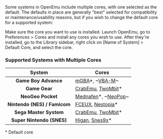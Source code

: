 Some systems in OpenEmu include multiple cores, with one selected as the default. The defaults in place are generally "best" selected for compatibility or maintenance/usability reasons, but if you wish to change the default core for a supported system:

Make sure the core you want to use is installed. Launch OpenEmu, go to Preferences > Cores and install any cores you wish to use. After they're installed, go to the Library sidebar, right click on [Name of System] > Default Core, and select the core.

### Supported Systems with Multiple Cores
System | Cores
:---: | ---
**Game Boy Advance** | [mGBA](https://mgba.io/)*, ~[VBA-M](http://sourceforge.net/projects/vbam/)~
**Game Gear** | [CrabEmu](http://crabemu.sourceforge.net/), [TwoMbit](http://sourceforge.net/projects/twombit/)*
**NeoGeo Pocket** | [Mednafen](http://mednafen.sourceforge.net/)*, ~[NeoPop](http://neopop.emuxhaven.net/)~
**Nintendo (NES) / Famicom** | [FCEUX](http://sourceforge.net/projects/fceultra/), [Nestopia](http://nestopia.sourceforge.net/)*
**Sega Master System** | [CrabEmu](http://crabemu.sourceforge.net/), [TwoMbit](http://sourceforge.net/projects/twombit/)*
**Super Nintendo (SNES)** | [Higan](http://byuu.org/), [Snes9x](https://github.com/snes9xgit/snes9x)*

\* Default core